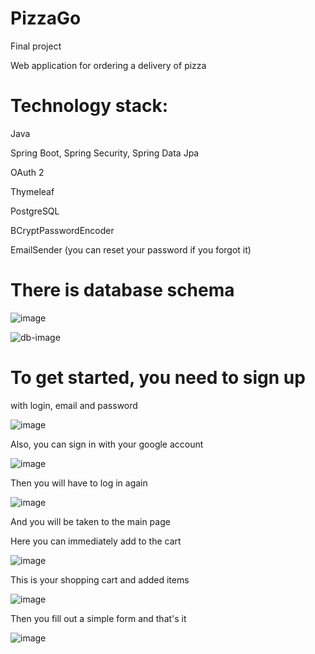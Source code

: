 # PizzaGo

Final project

Web application for ordering a delivery of pizza

# Technology stack:

Java

Spring Boot, Spring Security, Spring Data Jpa

OAuth 2

Thymeleaf

PostgreSQL

BCryptPasswordEncoder

EmailSender (you can reset your password if you forgot it)

# There is database schema

![image](https://user-images.githubusercontent.com/75328752/236513186-b62c4d36-a872-4d75-9b71-e5734ffa22b0.png)

![db-image](https://user-images.githubusercontent.com/75328752/236048278-4c77bbd1-a7fe-4bcc-8b7c-319ac616dc26.png)

# To get started, you need to sign up

with login, email and password

![image](https://user-images.githubusercontent.com/75328752/236511616-22c76c9b-0d92-4264-84c4-721d856903f5.png)

Also, you can sign in with your google account

![image](https://user-images.githubusercontent.com/75328752/236510277-44d425e0-6a98-4779-a802-a5ac89e1b03f.png)

Then you will have to log in again 

![image](https://user-images.githubusercontent.com/75328752/236511738-ecf69eb7-7eac-4d4c-8a7e-cf9724c039f2.png)

And you will be taken to the main page

Here you can immediately add to the cart

![image](https://user-images.githubusercontent.com/75328752/236047369-aeebfcef-d7c1-4461-a0b3-940f8ffc852e.png)

This is your shopping cart and added items

![image](https://user-images.githubusercontent.com/75328752/236046963-caff7f81-7dc1-4e04-a569-608f3f22af78.png)

Then you fill out a simple form and that's it

![image](https://user-images.githubusercontent.com/75328752/236512593-fb8c389f-dc5a-4e0c-8160-31a7118b8079.png)




